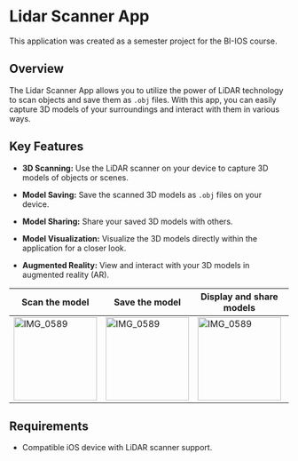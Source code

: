 # Lidar Scanner App

This application was created as a semester project for the BI-IOS course.

## Overview

The Lidar Scanner App allows you to utilize the power of LiDAR technology to scan objects and save them as `.obj` files. With this app, you can easily capture 3D models of your surroundings and interact with them in various ways.

## Key Features

- **3D Scanning:** Use the LiDAR scanner on your device to capture 3D models of objects or scenes.

- **Model Saving:** Save the scanned 3D models as `.obj` files on your device.

- **Model Sharing:** Share your saved 3D models with others.

- **Model Visualization:** Visualize the 3D models directly within the application for a closer look.

- **Augmented Reality:** View and interact with your 3D models in augmented reality (AR).

| Scan the model | Save the model | Display and share models | Viewer |   View your models in AR   |
| -------------- | -------------- | ------------------------ | ------ | -------------------------- |
| <img src="https://github.com/TomasLaurin/LidarScanner/assets/81675953/b1f313ad-2eb9-464e-aa88-2bb183749bec" alt="IMG_0589" width="150"> | <img src="https://github.com/TomasLaurin/LidarScanner/assets/81675953/9f625200-280b-45fb-b59f-dd86616703d0" alt="IMG_0589" width="150"> | <img src="https://github.com/TomasLaurin/LidarScanner/assets/81675953/c2341e8a-f453-4af3-a272-57f932f2e022" alt="IMG_0589" width="150"> | <img src="https://github.com/TomasLaurin/LidarScanner/assets/81675953/5cfb3048-a110-4249-b882-09413dfba834" alt="IMG_0589" width="150"> | <img src="https://github.com/TomasLaurin/LidarScanner/assets/81675953/1697b746-c6e3-4dfc-a1aa-6df4d0cd154e" alt="IMG_0589" width="150"> |


## Requirements

- Compatible iOS device with LiDAR scanner support.

